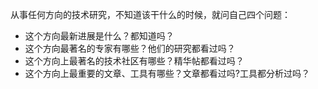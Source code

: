 从事任何方向的技术研究，不知道该干什么的时候，就问自己四个问题：
- 这个方向最新进展是什么？都知道吗？
- 这个方向最著名的专家有哪些？他们的研究都看过吗？
- 这个方向上最著名的技术社区有哪些？精华帖都看过吗？
- 这个方向上最重要的文章、工具有哪些？文章都看过吗?工具都分析过吗？